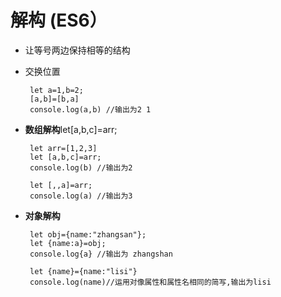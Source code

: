 
# 解构 (ES6）
 - 让等号两边保持相等的结构

 - 交换位置 
	
		let a=1,b=2;
		[a,b]=[b,a]
		console.log(a,b) //输出为2 1
 
 - **数组解构**let[a,b,c]=arr;
		

		let arr=[1,2,3]
		let [a,b,c]=arr;
		console.log(b) //输出为2
		
		let [,,a]=arr;
		console.log(a) //输出为3

 - **对象解构**	
 	
		let obj={name:"zhangsan"};
		let {name:a}=obj;
		console.log{a} //输出为 zhangshan
		
		let {name}={name:"lisi"}
		console.log(name)//运用对像属性和属性名相同的简写,输出为lisi

